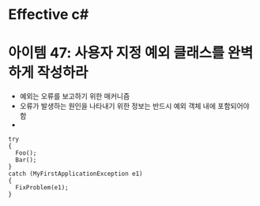 # Effective c# 

# 아이템 47: 사용자 지정 예외 클래스를 완벽하게 작성하라

- 예외는 오류를 보고하기 위한 매커니즘
- 오류가 발생하는 원인을 나타내기 위한 정보는 반드시 예외 객체 내에 포함되어야 함
- 

```
try
{
  Foo();
  Bar();
}
catch (MyFirstApplicationException e1)
{
  FixProblem(e1);
}

```
